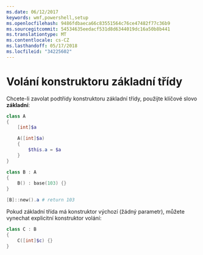 ```yaml
---
ms.date: 06/12/2017
keywords: wmf,powershell,setup
ms.openlocfilehash: 9486fdbaeca66c83551564c76ce47482f77c36b9
ms.sourcegitcommit: 54534635eedacf531d8d6344019dc16a50b8b441
ms.translationtype: MT
ms.contentlocale: cs-CZ
ms.lasthandoff: 05/17/2018
ms.locfileid: "34225602"
---
```

# <a name="call-base-class-constructor"></a>Volání konstruktoru základní třídy

Chcete-li zavolat podtřídy konstruktoru základní třídy, použijte klíčové slovo **základní**:

```powershell
class A
{
    [int]$a

    A([int]$a)
    {
        $this.a = $a
    }
}

class B : A
{
    B() : base(103) {}
}

[B]::new().a # return 103
```

Pokud základní třída má konstruktor výchozí (žádný parametr), můžete vynechat explicitní konstruktor volání:

```powershell
class C : B
{
    C([int]$c) {}
}
```
